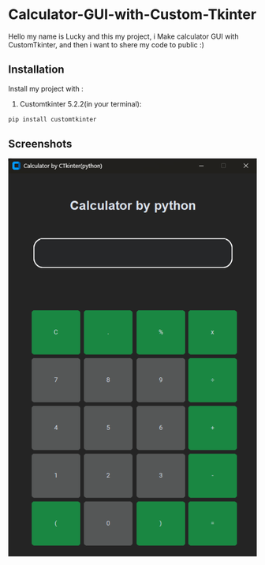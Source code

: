 
# Calculator-GUI-with-Custom-Tkinter

Hello my name is Lucky and this my project, i Make calculator GUI with CustomTkinter, and then i want to shere my code to public :)




## Installation

Install my project with :

 1. Customtkinter 5.2.2(in your terminal):

```bash
pip install customtkinter  
```
    
## Screenshots

![App Screenshot](https://github.com/FahriLucky/Calculator-GUI-with-Custom-Tkinter/blob/main/Ctkinter%20calculator%20.png?raw=true)

